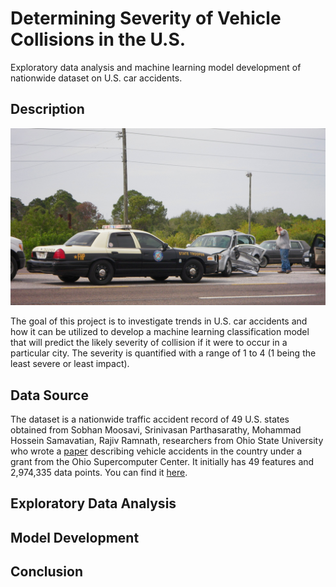 # Determining Severity of Vehicle Collisions in the U.S.

Exploratory data analysis and machine learning model development of nationwide dataset on U.S. car accidents.

## Description

![Road accident in Florida](img/FHP_in_Traffic_Accident.jpg "Florida road accident: Daniel Oines via Wikimedia Commons")

The goal of this project is to investigate trends in U.S. car accidents and how it can be utilized to develop a machine learning classification model that will predict the likely severity of collision if it were to occur in a particular city. The severity is quantified with a range of 1 to 4 (1 being the least severe or least impact).

## Data Source

The dataset is a nationwide traffic accident record of 49 U.S. states obtained from Sobhan Moosavi, Srinivasan Parthasarathy, Mohammad Hossein Samavatian, Rajiv Ramnath, researchers from Ohio State University who wrote a [paper](https://arxiv.org/pdf/1906.05409.pdf) describing vehicle accidents in the country under a grant from the Ohio Supercomputer Center. It initially has 49 features and 2,974,335 data points. You can find it [here](https://smoosavi.org/datasets/us_accidents).

## Exploratory Data Analysis

## Model Development

## Conclusion